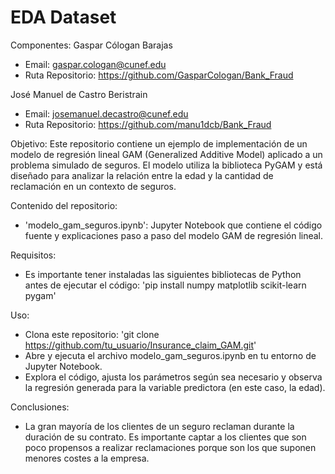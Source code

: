 # EDA Dataset

Componentes: 
Gaspar Cólogan Barajas
- Email: gaspar.cologan@cunef.edu
- Ruta Repositorio: https://github.com/GasparCologan/Bank_Fraud

José Manuel de Castro Beristrain
- Email: josemanuel.decastro@cunef.edu
- Ruta Repositorio: https://github.com/manu1dcb/Bank_Fraud

Objetivo: 
Este repositorio contiene un ejemplo de implementación de un modelo de regresión lineal GAM (Generalized Additive Model) aplicado a un problema simulado de seguros. El modelo utiliza la biblioteca PyGAM y está diseñado para analizar la relación entre la edad y la cantidad de reclamación en un contexto de seguros.


Contenido del repositorio:
- 'modelo_gam_seguros.ipynb': Jupyter Notebook que contiene el código fuente y explicaciones paso a paso del modelo GAM de regresión lineal.

Requisitos:
- Es importante tener instaladas las siguientes bibliotecas de Python antes de ejecutar el código:
	'pip install numpy matplotlib scikit-learn pygam'
 
Uso:
- Clona este repositorio: 'git clone https://github.com/tu_usuario/Insurance_claim_GAM.git'
- Abre y ejecuta el archivo modelo_gam_seguros.ipynb en tu entorno de Jupyter Notebook.
- Explora el código, ajusta los parámetros según sea necesario y observa la regresión generada para la variable predictora (en este caso, la edad).

Conclusiones:
- La gran mayoría de los clientes de un seguro reclaman durante la duración de su contrato. Es importante captar a los clientes que son poco propensos a realizar reclamaciones porque son los que suponen menores costes a la empresa.
